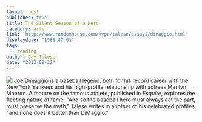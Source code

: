 ```yaml
---
layout: post
published: true
title: The Silent Season of a Hero
category: arts
link: "http://www.randomhouse.com/kvpa/talese/essays/dimaggio.html"
displaydate: "1966-07-01"
tags: 
  - reading
author: Gay Talese
date: "2013-08-22"
---
```


![](http://upload.wikimedia.org/wikipedia/commons/b/bd/DiMaggio_cropped.jpg)
Joe Dimaggio is a baseball legend, both for his record career with the New York Yankees and his high-profile relationship with actrees Marilyn Monroe. A feature on the famous athlete, published in _Esquire_, explores the fleeting nature of fame. "And so the baseball hero must always act the part, must preserve the myth," Talese writes in another of his celebrated profiles, "and none does it better than DiMaggio."